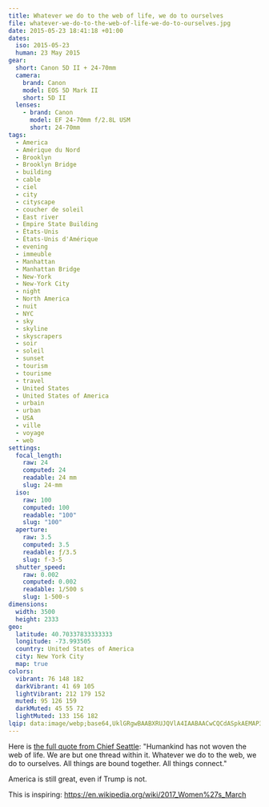 ```yaml
---
title: Whatever we do to the web of life, we do to ourselves
file: whatever-we-do-to-the-web-of-life-we-do-to-ourselves.jpg
date: 2015-05-23 18:41:18 +01:00
dates:
  iso: 2015-05-23
  human: 23 May 2015
gear:
  short: Canon 5D II + 24-70mm
  camera:
    brand: Canon
    model: EOS 5D Mark II
    short: 5D II
  lenses:
    - brand: Canon
      model: EF 24-70mm f/2.8L USM
      short: 24-70mm
tags:
  - America
  - Amérique du Nord
  - Brooklyn
  - Brooklyn Bridge
  - building
  - cable
  - ciel
  - city
  - cityscape
  - coucher de soleil
  - East river
  - Empire State Building
  - États-Unis
  - États-Unis d'Amérique
  - evening
  - immeuble
  - Manhattan
  - Manhattan Bridge
  - New-York
  - New-York City
  - night
  - North America
  - nuit
  - NYC
  - sky
  - skyline
  - skyscrapers
  - soir
  - soleil
  - sunset
  - tourism
  - tourisme
  - travel
  - United States
  - United States of America
  - urbain
  - urban
  - USA
  - ville
  - voyage
  - web
settings:
  focal_length:
    raw: 24
    computed: 24
    readable: 24 mm
    slug: 24-mm
  iso:
    raw: 100
    computed: 100
    readable: "100"
    slug: "100"
  aperture:
    raw: 3.5
    computed: 3.5
    readable: ƒ/3.5
    slug: f-3-5
  shutter_speed:
    raw: 0.002
    computed: 0.002
    readable: 1/500 s
    slug: 1-500-s
dimensions:
  width: 3500
  height: 2333
geo:
  latitude: 40.70337833333333
  longitude: -73.993505
  country: United States of America
  city: New York City
  map: true
colors:
  vibrant: 76 148 182
  darkVibrant: 41 69 105
  lightVibrant: 212 179 152
  muted: 95 126 159
  darkMuted: 45 55 72
  lightMuted: 133 156 182
lqip: data:image/webp;base64,UklGRgwBAABXRUJQVlA4IAABAACwCQCdASpkAEMAP3Gqxlw/v7EmLNScM/AuCWUDsB2ZAX9TZwCQZh8UmQJvDSEk1z9/1+Qc7FC3eCm83U2wwZq7/W9Jq3FMFf506otPcDtCiHCXv2MsAAD+0YlAuCooo+2ewbkTl6ANwN5kmmIDVycnShqMSwBAMoBPLXAt45mWcGVhPuZLA7cfk7nLsOPWlBOWWE6PDvmcF1Y+cwut9VAvu4rqZaw8XmiKd12OLyvfFOjaCe1gpoHoYQjXHpJZuSo21Fl5bwKoFzZiqzG9fxlny8K+W3OenqVmyR+2XFZUVoCObucEOe/XURrY4DPD2jO3qBXWH19zhc+zcfMalCgA
---
```


Here is <a href="https://www.brainyquote.com/quotes/quotes/c/chiefseatt104989.html">the full quote from Chief Seattle</a>: "Humankind has not woven the web of life. We are but one thread within it. Whatever we do to the web, we do to ourselves. All things are bound together. All things connect."

America is still great, even if Trump is not.

This is inspiring: https://en.wikipedia.org/wiki/2017_Women%27s_March
